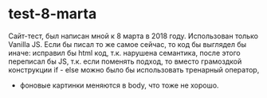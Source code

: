 # test-8-marta
Сайт-тест, был написан мной к 8 марта в 2018 году. Использован только Vanilla JS.
Если бы писал то же самое сейчас, то код бы выглядел бы иначе:
исправил бы html код, т.к. нарушена семантика,
после этого переписал бы JS, т.к. если поменять подход,
то вместо грамоздкой конструкции if - else можно было бы использовать тренарный оператор,
+ фоновые картинки меняются в body, что тоже не хорошо.

